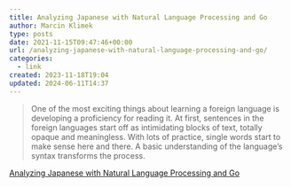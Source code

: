 ```yaml
---
title: Analyzing Japanese with Natural Language Processing and Go
author: Marcin Klimek
type: posts
date: 2021-11-15T09:47:46+00:00
url: /analyzing-japanese-with-natural-language-processing-and-go/
categories:
  - link
created: 2023-11-18T19:04
updated: 2024-06-11T14:37
---
```


> One of the most exciting things about learning a foreign language is developing a proficiency for reading it. At first, sentences in the foreign languages start off as intimidating blocks of text, totally opaque and meaningless. With lots of practice, single words start to make sense here and there. A basic understanding of the language’s syntax transforms the process.
 
[Analyzing Japanese with Natural Language Processing and Go](https://medium.com/@enocom/analyzing-japanese-with-natural-language-processing-and-go-64b26cb2436)